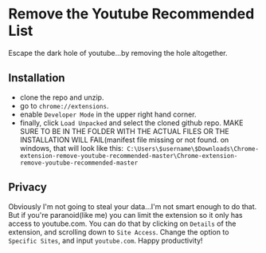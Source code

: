# Remove the Youtube Recommended List
Escape the dark hole of youtube...by removing the hole altogether.
## Installation
* clone the repo and unzip.
* go to `chrome://extensions`.
* enable `Developer Mode` in the upper right hand corner. 
* finally, click `Load Unpacked` and select the cloned github repo. MAKE SURE TO BE IN THE FOLDER WITH THE ACTUAL FILES OR THE INSTALLATION WILL FAIL(manifest file missing or not found. on windows, that will look like this:` C:\Users\$username\$Downloads\Chrome-extension-remove-youtube-recommended-master\Chrome-extension-remove-youtube-recommended-master`
## Privacy
Obviously I'm not going to steal your data...I'm not smart enough to do that. But if you're paranoid(like me) you can limit the extension so it only has access to youtube.com. You can do that by clicking on `Details` of the extension, and scrolling down to `Site Access`. Change the option to `Specific Sites`, and input `youtube.com`. Happy productivity!
